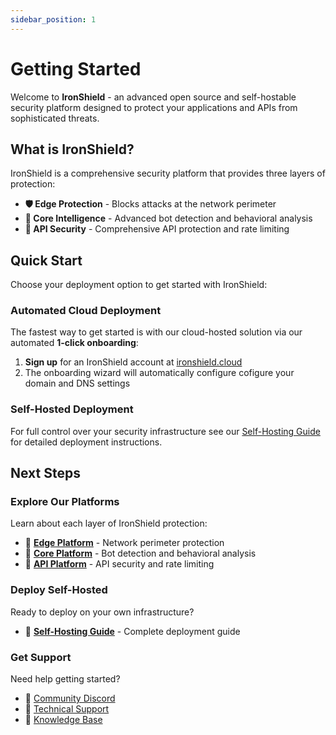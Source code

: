 ```yaml
---
sidebar_position: 1
---
```


# Getting Started

Welcome to **IronShield** - an advanced open source and self-hostable security platform designed to protect your applications and APIs from sophisticated threats.

## What is IronShield?

IronShield is a comprehensive security platform that provides three layers of protection:

- **🛡️ Edge Protection** - Blocks attacks at the network perimeter
- **🧠 Core Intelligence** - Advanced bot detection and behavioral analysis  
- **🔌 API Security** - Comprehensive API protection and rate limiting

## Quick Start

Choose your deployment option to get started with IronShield:

### Automated Cloud Deployment

The fastest way to get started is with our cloud-hosted solution via our automated **1-click onboarding**:

1. **Sign up** for an IronShield account at [ironshield.cloud](https://ironshield.cloud)
2. The onboarding wizard will automatically configure cofigure your domain and DNS settings

### Self-Hosted Deployment

For full control over your security infrastructure see our [Self-Hosting Guide](/docs/self-hosting) for detailed deployment instructions.

## Next Steps

### Explore Our Platforms

Learn about each layer of IronShield protection:

- 📖 [**Edge Platform**](/docs/platforms/edge) - Network perimeter protection
- 📖 [**Core Platform**](/docs/platforms/core) - Bot detection and behavioral analysis
- 📖 [**API Platform**](/docs/platforms/api) - API security and rate limiting

### Deploy Self-Hosted

Ready to deploy on your own infrastructure?

- 🚀 [**Self-Hosting Guide**](/docs/self-hosting) - Complete deployment guide

### Get Support

Need help getting started?

- 💬 [Community Discord](https://discord.gg/ironshield)
- 📧 [Technical Support](mailto:support@ironshield.cloud)
- 📖 [Knowledge Base](https://help.ironshield.cloud)
